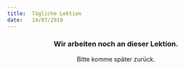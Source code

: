 ```yaml
---
title:  Tägliche Lektion
date:   14/07/2019
---
```


### <center>Wir arbeiten noch an dieser Lektion.</center>
<center>Bitte komme später zurück.</center>
